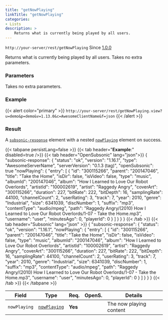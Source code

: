 ```yaml
---
title: "getNowPlaying"
linkTitle: "getNowPlaying"
categories:
- Lists
description: >
    Returns what is currently being played by all users.
---
```


`http://your-server/rest/getNowPlaying` Since [1.0.0](../../subsonic-versions)

Returns what is currently being played by all users. Takes no extra parameters.

### Parameters

Takes no extra parameters.

### Example

{{< alert color="primary" >}} `http://your-server/rest/getNowPlaying.view?u=demo&p=demo&v=1.13.0&c=AwesomeClientName&f=json` {{< /alert >}}

### Result

A [`subsonic-response`](../../responses/subsonic-response) element with a nested [`nowPlaying`](../../responses/nowplaying) element on success.

{{< tabpane persistLang=false >}}
{{< tab header="**Example**:" disabled=true />}}
{{< tab header="OpenSubsonic" lang="json">}}
{
  "subsonic-response": {
    "status": "ok",
    "version": "1.16.1",
    "type": "AwesomeServerName",
    "serverVersion": "0.1.3 (tag)",
    "openSubsonic": true
    "nowPlaying": {
      "entry": [
        {
          "id": "300115266",
          "parent": "200147046",
          "title": "Take the Home",
          "isDir": false,
          "isVideo": false,
          "type": "music",
          "albumId": "200147046",
          "album": "How I Learned to Love Our Robot Overlords",
          "artistId": "100002619",
          "artist": "Raggedy Angry",
          "coverArt": "300115266",
          "duration": 227,
          "bitRate": 222,
          "bitDepth": 16,
          "samplingRate": 44100,
          "channelCount": 2,
          "userRating": 3,
          "track": 7,
          "year": 2010,
          "genre": "Industrial",
          "size": 6341039,
          "discNumber": 1,
          "suffix": "mp3",
          "contentType": "audio/mpeg",
          "path": "Raggedy Angry/(2010) How I Learned to Love Our Robot Overlords/1-07 - Take the Home.mp3",
          "username": "user",
          "minutesAgo": 0,
          "playerId": 0
        }
      ]
    }
  }
}
{{< /tab >}}
{{< tab header="Subsonic" lang="json" >}}
{
  "subsonic-response": {
    "status": "ok",
    "version": "1.16.1",
    "nowPlaying": {
      "entry": [
        {
          "id": "300115266",
          "parent": "200147046",
          "title": "Take the Home",
          "isDir": false,
          "isVideo": false,
          "type": "music",
          "albumId": "200147046",
          "album": "How I Learned to Love Our Robot Overlords",
          "artistId": "100002619",
          "artist": "Raggedy Angry",
          "coverArt": "300115266",
          "duration": 227,
          "bitRate": 222,
          "bitDepth": 16,
          "samplingRate": 44100,
          "channelCount": 2,
          "userRating": 3,
          "track": 7,
          "year": 2010,
          "genre": "Industrial",
          "size": 6341039,
          "discNumber": 1,
          "suffix": "mp3",
          "contentType": "audio/mpeg",
          "path": "Raggedy Angry/(2010) How I Learned to Love Our Robot Overlords/1-07 - Take the Home.mp3",
          "username": "user",
          "minutesAgo": 0,
          "playerId": 0
        }
      ]
    }
  }
}
{{< /tab >}}
{{< /tabpane >}}

| Field |  Type | Req. | OpenS. | Details |
| --- | --- | --- | --- | --- |
| `nowPlaying` | [`nowPlaying`](../../responses/nowplaying) | **Yes** |     | The now playing content |
